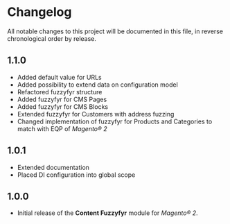 # Changelog

All notable changes to this project will be documented in this file, in reverse chronological order by release.

## 1.1.0

- Added default value for URLs
- Added possibility to extend data on configuration model
- Refactored fuzzyfyr structure
- Added fuzzyfyr for CMS Pages
- Added fuzzyfyr for CMS Blocks
- Extended fuzzyfyr for Customers with address fuzzing
- Changed implementation of fuzzyfyr for Products and Categories to match with EQP of *Magento® 2*

## 1.0.1

- Extended documentation
- Placed DI configuration into global scope

## 1.0.0

- Initial release of the **Content Fuzzyfyr** module for *Magento® 2*.